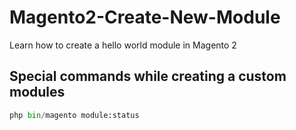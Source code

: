 # Magento2-Create-New-Module
Learn how to create a hello world module in Magento 2
## Special commands while creating a custom modules

```python
php bin/magento module:status


